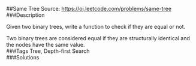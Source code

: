 ##Same Tree
Source: https://oj.leetcode.com/problems/same-tree  
###Description

                

Given two binary trees, write a function to check if they are equal or not.
  


  
Two binary trees are considered equal if they are structurally identical and the nodes have the same value.  
###Tags
Tree, Depth-first Search  
###Solutions